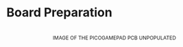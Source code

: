 <style>
    .footer { 
        display: contents;
    }
</style>

# Board Preparation

<br>
<ACard 
color="grey"
style="background-color: var(--vp-c-mute-darker); width: auto; height: 400px;"
variant="outline">
<small><center>IMAGE OF THE PICOGAMEPAD PCB UNPOPULATED</center></small>
</ACard>
